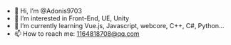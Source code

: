 - 👋 Hi, I’m @Adonis9703
- 👀 I’m interested in Front-End, UE, Unity
- 🌱 I’m currently learning Vue.js, Javascript, webcore, C++, C#, Python...
- 📫 How to reach me: 1164818708@qq.com

<!---
Adonis9703/Adonis9703 is a ✨ special ✨ repository because its `README.md` (this file) appears on your GitHub profile.
You can click the Preview link to take a look at your changes.
--->

